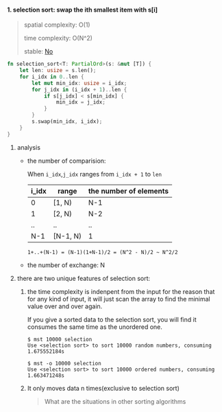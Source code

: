 #### 1. selection sort: swap the ith smallest item with s[i]
   
   > spatial complexity: O(1)
   >
   > time complexity: O(N^2)
   >
   > stable: [No](https://stackoverflow.com/a/4601081/14092446)

   ```rust
   fn selection_sort<T: PartialOrd>(s: &mut [T]) {
       let len: usize = s.len();
       for i_idx in 0..len {
           let mut min_idx: usize = i_idx;
           for j_idx in (i_idx + 1)..len {
               if s[j_idx] < s[min_idx] {
                   min_idx = j_idx;
               }
           }
           s.swap(min_idx, i_idx);
       }
   }
   ```

   1. analysis 

      * the number of comparision:
     
        When `i_idx`,`j_idx` ranges from `i_idx + 1` to `len`

        |i_idx|range|the number of elements|
        |-----|-----|----------------------|
        |0    |[1, N)| N-1|
        |1    |[2, N)|N-2|
        |..|..|..|
        |N-1|[N-1, N)| 1|
        
        `1+..+(N-1) = (N-1)(1+N-1)/2 = (N^2 - N)/2 ~ N^2/2`

      * the number of exchange: N

   2. there are two unique features of selection sort:

      1. the time complexity is indenpent from the input for the reason that 
      for any kind of input, it will just scan the array to find the minimal value
      over and over again.
     
         If you give a sorted data to the selection sort, you will find it consumes
         the same time as the unordered one.

         ```shell
         $ mst 10000 selection
         Use <selection sort> to sort 10000 random numbers, consuming 1.675552184s

         $ mst -o 10000 selection
         Use <selection sort> to sort 10000 ordered numbers, consuming 1.663471248s
         ```
   
      2. It only moves data n times(exclusive to selection sort)

         > What are the situations in other sorting algorithms
